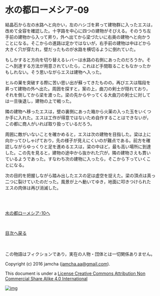 # 水の都ローメシア-09

結晶石から左の水路へと向かい，左のハシゴを昇って建物群に入ったエスは，  
改めて全容を確認した。十字路を中心に四つの建物がそびえる。そのうち左  
手前の建物から入って昇り，外へ出てから梁づたいに右奥の建物へと向かう  
ことになる。そこからの進路は定かではないが，右手前の建物は中ほどから  
大きく穴が穿たれ，壁だったものが水路を横切るように倒れていた。  

もしかすると方向を切り替えるレバーは水路の右側にあったのだろうか。そ  
こへ到達する方法が用意されていたら，これほど手間取ることもなかったか  
もしれない。そう思いながらエスは建物へ入った。  

ヒルの巣を突破する際に苦い思い出が蘇ってきたものの，再びエスは階段を  
昇って建物の外へ出た。周囲を探すと，案の上，曲刀の剣士が隠れており，  
それを倒してから梁を渡った。梁の先からやってくる大曲刀の剣士に対して  
は一旦後退し，建物の上で戦った。  

隣の建物へ移ったエスは，壁の裏側にあった箱から火薬の入った玉をいくつ  
か手に入れた。エスは工作が得意ではないため自作することはできないが，  
この都に商人がいれば取り扱っているだろう。  

周囲に敵がいないことを確かめると，エスは次の建物を目指した。梁は上に  
向かってひしゃげており，先の様子が見えにくいのが難点である。前方を確  
認しながらゆっくりと足を進めるエスは，梁の中ほど，最も高い場所に到達  
した。この先を見ると，建物の途中から抜かれた穴が，隣の建物さえも貫い  
ているようであった。すなわち次の建物に入ったら，そこから下っていくこ  
とになる。  

次の目的を把握しながら踏み出したエスの足は虚空を捉えた。梁の頂点は真っ  
二つに裂けていたのだった。風景が上へ動いてゆき，地面に叩きつけられた  
エスの肉体は再び消滅した。  

<br>  
<br>  

[水の都ローメシア-10へ](https://github.com/jamcha-aa/EbonyBlades/blob/master/articles/lawmessiah/10.md)  

<br>  

[目次へ戻る](https://github.com/jamcha-aa/EbonyBlades/blob/master/README.md)  

<br>  
<br>  
この物語はフィクションであり，実在の人物・団体とは一切関係ありません。  

Copyright (c) 2016 jamcha (jamcha.aa@gmail.com).  

This document is under a [License Creative Commons Attribution Non Commercial Share Alike 4.0 International](http://creativecommons.org/licenses/by-nc-sa/4.0/deed)  

[![img](http://i.creativecommons.org/l/by-nc-sa/3.0/80x15.png)](http://creativecommons.org/licenses/by-nc-sa/4.0/deed)